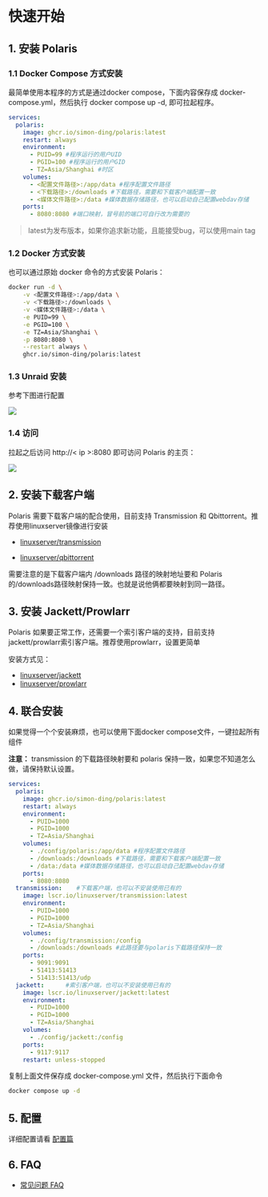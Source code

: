 # 快速开始

## 1. 安装 Polaris

### 1.1 Docker Compose 方式安装

最简单使用本程序的方式是通过docker compose，下面内容保存成 docker-compose.yml，然后执行 docker compose up -d, 即可拉起程序。

```yaml
services:
  polaris:
    image: ghcr.io/simon-ding/polaris:latest 
    restart: always
    environment:
      - PUID=99 #程序运行的用户UID
      - PGID=100 #程序运行的用户GID
      - TZ=Asia/Shanghai #时区
    volumes:
      - <配置文件路径>:/app/data #程序配置文件路径
      - <下载路径>:/downloads #下载路径，需要和下载客户端配置一致
      - <媒体文件路径>:/data #媒体数据存储路径，也可以启动自己配置webdav存储
    ports:
      - 8080:8080 #端口映射，冒号前的端口可自行改为需要的
```

> latest为发布版本，如果你追求新功能，且能接受bug，可以使用main tag

### 1.2 Docker 方式安装

也可以通过原始 docker 命令的方式安装 Polaris：

```bash
docker run -d \
    -v <配置文件路径>:/app/data \
    -v <下载路径>:/downloads \
    -v <媒体文件路径>:/data \
    -e PUID=99 \
    -e PGID=100 \
    -e TZ=Asia/Shanghai \
    -p 8080:8080 \
    --restart always \
    ghcr.io/simon-ding/polaris:latest
```

### 1.3 Unraid 安装

参考下图进行配置

![](./assets/unraid.png)

### 1.4 访问
拉起之后访问 http://< ip >:8080 即可访问 Polaris 的主页：

![](./assets/main_page.png)


## 2. 安装下载客户端

Polaris 需要下载客户端的配合使用，目前支持 Transmission 和 Qbittorrent。推荐使用linuxserver镜像进行安装

 * [linuxserver/transmission](https://docs.linuxserver.io/images/docker-transmission)

 * [linuxserver/qbittorrent](https://docs.linuxserver.io/images/docker-qbittorrent/)

需要注意的是下载客户端内 /downloads 路径的映射地址要和 Polaris的/downloads路径映射保持一致。也就是说他俩都要映射到同一路径。

## 3. 安装 Jackett/Prowlarr

Polaris 如果要正常工作，还需要一个索引客户端的支持，目前支持jackett/prowlarr索引客户端。推荐使用prowlarr，设置更简单

安装方式见：

 * [linuxserver/jackett](https://docs.linuxserver.io/images/docker-jackett/)
 * [linuxserver/prowlarr](https://docs.linuxserver.io/images/docker-prowlarr/)



## 4. 联合安装

如果觉得一个个安装麻烦，也可以使用下面docker compose文件，一键拉起所有组件

 **注意：** transmission 的下载路径映射要和 polaris 保持一致，如果您不知道怎么做，请保持默认设置。

```yaml
services:
  polaris:
    image: ghcr.io/simon-ding/polaris:latest
    restart: always
    environment:
      - PUID=1000
      - PGID=1000
      - TZ=Asia/Shanghai
    volumes:
      - ./config/polaris:/app/data #程序配置文件路径
      - /downloads:/downloads #下载路径，需要和下载客户端配置一致
      - /data:/data #媒体数据存储路径，也可以启动自己配置webdav存储
    ports:
      - 8080:8080
  transmission:    #下载客户端，也可以不安装使用已有的
    image: lscr.io/linuxserver/transmission:latest
    environment:
      - PUID=1000
      - PGID=1000
      - TZ=Asia/Shanghai
    volumes:
      - ./config/transmission:/config
      - /downloads:/downloads #此路径要与polaris下载路径保持一致
    ports:
      - 9091:9091
      - 51413:51413
      - 51413:51413/udp
  jackett:      #索引客户端，也可以不安装使用已有的
    image: lscr.io/linuxserver/jackett:latest
    environment:
      - PUID=1000
      - PGID=1000
      - TZ=Asia/Shanghai
    volumes:
      - ./config/jackett:/config
    ports:
      - 9117:9117
    restart: unless-stopped
```

复制上面文件保存成 docker-compose.yml 文件，然后执行下面命令

```bash
docker compose up -d
```


## 5. 配置

详细配置请看 [配置篇](./configuration.md)


## 6. FAQ

- [常见问题 FAQ](./faq.md)